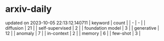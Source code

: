 # arxiv-daily
updated on 2023-10-05 22:13:12.140711
| keyword | count |
| - | - |
| diffusion | 21 |
| self-supervised | 2 |
| foundation model | 3 |
| generative | 12 |
| anomaly | 7 |
| in-context | 2 |
| memory | 6 |
| few-shot | 3 |
